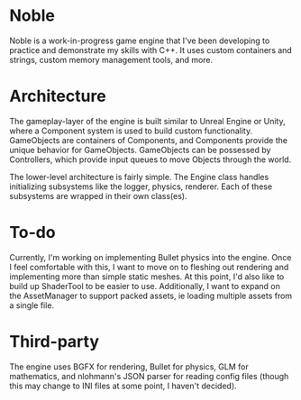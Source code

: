 # Noble
Noble is a work-in-progress game engine that I've been developing to practice and demonstrate my skills with C++. It uses custom containers and strings, custom memory management tools, and more.

# Architecture
The gameplay-layer of the engine is built similar to Unreal Engine or Unity, where a Component system is used to build custom functionality. GameObjects are containers of Components, and Components provide the unique behavior for GameObjects. GameObjects can be possessed by Controllers, which provide input queues to move Objects through the world.

The lower-level architecture is fairly simple. The Engine class handles initializing subsystems like the logger, physics, renderer. Each of these subsystems are wrapped in their own class(es).

# To-do
Currently, I'm working on implementing Bullet physics into the engine. Once I feel comfortable with this, I want to move on to fleshing out rendering and implementing more than simple static meshes. At this point, I'd also like to build up ShaderTool to be easier to use. Additionally, I want to expand on the AssetManager to support packed assets, ie loading multiple assets from a single file. 

# Third-party
The engine uses BGFX for rendering, Bullet for physics, GLM for mathematics, and nlohmann's JSON parser for reading config files (though this may change to INI files at some point, I haven't decided).
